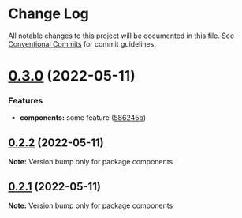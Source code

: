 # Change Log

All notable changes to this project will be documented in this file.
See [Conventional Commits](https://conventionalcommits.org) for commit guidelines.

# [0.3.0](https://github.com/vsavkin/testrepo/compare/v0.2.0...v0.3.0) (2022-05-11)


### Features

* **components:** some feature ([586245b](https://github.com/vsavkin/testrepo/commit/586245bdb330b10cf614b06ec0160d92a34b5b6b))





## [0.2.2](https://github.com/vsavkin/testrepo/compare/v0.2.0...v0.2.2) (2022-05-11)

**Note:** Version bump only for package components





## [0.2.1](https://github.com/vsavkin/testrepo/compare/v0.2.0...v0.2.1) (2022-05-11)

**Note:** Version bump only for package components
